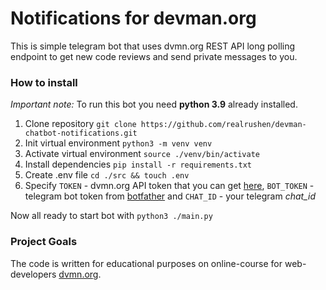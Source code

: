 # Notifications for devman.org

This is simple telegram bot that uses dvmn.org REST API long polling endpoint to get new code reviews and send private
messages to you.

### How to install

_Important note:_ To run this bot you need **python 3.9** already installed.

1. Clone repository `git clone https://github.com/realrushen/devman-chatbot-notifications.git`
2. Init virtual environment `python3 -m venv venv`
3. Activate virtual environment `source ./venv/bin/activate`
4. Install dependencies `pip install -r requirements.txt`
5. Create .env file `cd ./src && touch .env`
6. Specify `TOKEN` - dvmn.org API token that you can get [here](https://dvmn.org/api/docs/),
   `BOT_TOKEN` - telegram bot token from [botfather](https://t.me/botfather) and
   `CHAT_ID` - your telegram _chat_id_

Now all ready to start bot with `python3 ./main.py`

### Project Goals

The code is written for educational purposes on online-course for web-developers [dvmn.org](https://dvmn.org/).